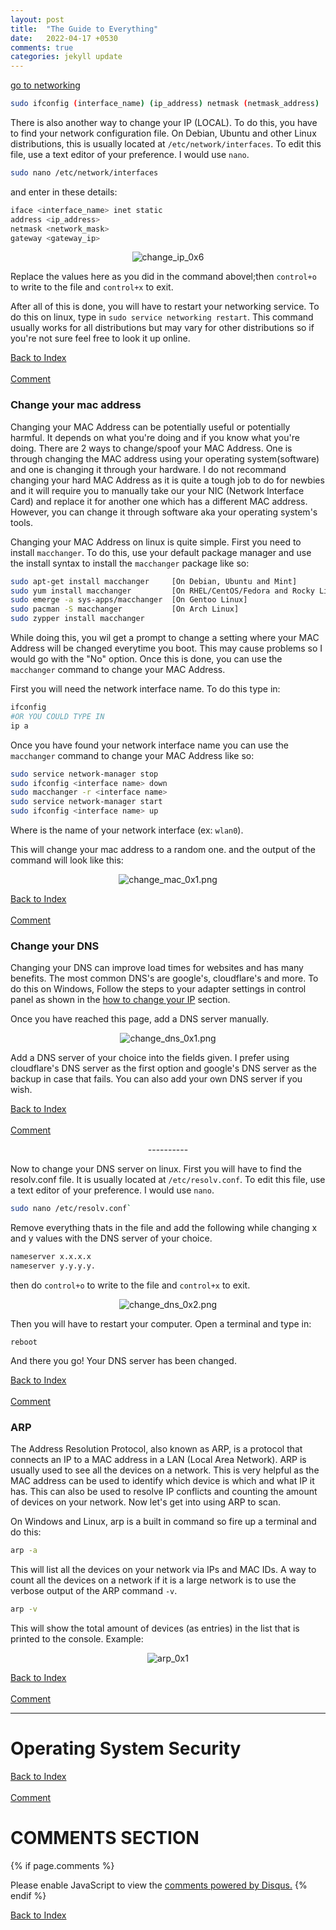 ```yaml
---
layout: post
title:  "The Guide to Everything"
date:   2022-04-17 +0530
comments: true
categories: jekyll update
---
```


<script>
function myFunction() {
  // Declare variables
  var input, filter, ul, li, a, i, txtValue;
  input = document.getElementById('myInput');
  filter = input.value.toUpperCase();
  ul = document.getElementById("myUL");
  li = ul.getElementsByTagName('li');

  // Loop through all list items, and hide those who don't match the search query
  for (i = 0; i < li.length; i++) {
    a = li[i].getElementsByTagName("a")[0];
    txtValue = a.textContent || a.innerText;
    if (txtValue.toUpperCase().indexOf(filter) > -1) {
      li[i].style.display = "";
    } else {
      li[i].style.display = "none";
    }
  }
}
</script>

<a href="#networking-basics">go to networking</a>

<head>
<link rel="apple-touch-icon" sizes="180x180" href="/apple-touch-icon.png">
<link rel="icon" type="image/png" sizes="32x32" href="/favicon-32x32.png">
<link rel="icon" type="image/png" sizes="16x16" href="/favicon-16x16.png">
<link rel="manifest" href="/site.webmanifest">
</head>
<!--

```{css, echo=FALSE}
pre code {
    background: #4e4848;
    padding: 20px;
    color: rgb(163, 35, 30);
    overflow-x: auto;
    font-family: Menlo, Monaco, Consolas, 'Courier New', monospace;
    font-size: 12px;
    border: none;
}
.testing0x1 {
    background: #4e4848;
    padding: 20px;
    color: rgb(163, 35, 30);
    overflow-x: auto;
    font-family: Menlo, Monaco, Consolas, 'Courier New', monospace;
    font-size: 12px;
    border: none;
}
```

-->

Welcome to the whole documentation of everything I know about computers and systems.

[![Hits](https://hits.seeyoufarm.com/api/count/incr/badge.svg?url=https%3A%2F%2Fgithub.com%2FFluffySnowman%2Ffluffysnowman.github.io&count_bg=%2379C83D&title_bg=%23555555&icon=&icon_color=%23E7E7E7&title=hits&edge_flat=false)](https://hits.seeyoufarm.com)


<div>

<input type="text" id="myInput" onkeyup="myFunction()" placeholder="Search for topics">

</div>

# INDEX:

Go to the [comments](#comments-section)

<ol>
    <li><a href="#networking-basics">Networking</a></li> 
        <ul id="myUL">
            <li><a href="#networking-basics">Networking basics</a></li>
            <li><a href="#netmasks">Netmasks</a></li>
            <li><a href="#dhcp">DHCP</a></li>
            <li><a href="#dns">DNS</a></li>
            <li><a href="#change-your-ip">Change Your IP</a></li>
            <li><a href="#change-your-mac-address">Change your MAC Address</a></li>
            <li><a href="#change-your-dns">Change your DNS</a></li>
            <li><a href="#arp">Arp Scanning</a></li>
        </ul>
    <li><a href="#operating-system-security">Security in Operating Systems</a></li>
        <ul id="myUL">
        </ul>
</ol>

<hr>

# Networking Basics

Networking is a simple yet complex part of the computing experience. It is essentially the connection between computers (phones and tablets included) and servers. The communication between these computers and servers is done through a network. Transmission of data (in packets) is done through a network.

A network consists of many things. First thing is an IP (Internet Protocol) Address that is an address that tells the router on the network which computer is which. Learn how to change your IP Address [here](#change-your-ip). Sometimes people set up routers and firewalls to bind IP Addresses and MAC (Media Access Control) addresses. A MAC address is the address/hexadecimal code that identifies the ID of your NIC (Network Interface Card). Most people don't change MAC IDs or don't know how to. You can learn how to do this [here](#change-your-mac-address).

The Default configuration for routers' gateways are `192.168.1.1`. A gateway is the network node through all traffic travels through to the WWW (World Wide Web) or another IP/MAC on your network. You can change the settings in the network to send data from IP to IP instead of routing it through the gateway too but that is a bit complicated and we will leave it for later.

[Back to Index](#index)<br><br>[Comment](#comments-section)

#### Netmasks

Each router has a certain amount of devices(IPs) that can connect to it. This is determined by the 1/24 or 0/24 added at the end of the gateway IP also known as netmask. IP calculators are the easier way of determining how many devices are allowed.
For Example: A network with netmask of `/24` will allow up to 254 devices at a time however a network with netmask of `/23` will allow 510 devices at a time.

[Back to Index](#index)<br><br>[Comment](#comments-section)

#### DHCP

IP addresses can be changed very easily. There are certain protocols used for machines to automatically determine their IP addresses. One of these is known as DHCP (Dynamic Host Configuration Protocol). This protocol basically queries the IPs on the router and automatically chooses an IP (which has not been taken by any other machine (free ip)) for the machine when it connects to the network and assigns it to the machine.
However, this protocol can be very problematic. Sometimes there is a problem where the router is queried by two different machines and the same IP is given to two different machines. This is called an "IP Conflict" and can be resolved by changing the IP address of the machine (setting the IP in settings to manual and changing it).

[Back to Index](#index)<br><br>[Comment](#comments-section)
#### DNS

Then we have the DNS, also known as Domain - Name - System. The DNS is basically a mediatory node which sends traffic from the router to the rest of the internet. It is used to name and identify services, computers and other resources on the internet. Changing your DNS can reduce load times on your website. Learn how to change your DNS [here](#change-your-dns).

[Back to Index](#index)<br><br>[Comment](#comments-section)

### Change your ip

To change your (LOCAL) IP address on windows;
Start>Control Panel>Network and sharing centre>(left panel)>Change Adapter Settings.
Once you have clicked the endpoint, simple select the adapter you want to change and right click>properties.

You will be greeted with this window:

Click on the blue/selected field shown in the image and click properties.

<p align="center">
<img src="/assets/pics/change_ip_0x1.png" alt="change_ip_0x1">
</p>

After you reach the properties page, Select the "Use the following IP address" option and enter the IP address you want to use.

<p align="center">
<img src="/assets/pics/change_ip_0x2.png" alt="change_ip_0x2">
</p>

Fill in the field according to your network configuration. To find out your network configuration, hit "control+r" to open the run window and type in `cmd` and hit enter.

<p align="center">
<img src="/assets/pics/change_ip_0x3.png" alt="change_ip_0x3">
</p>

Once you are in the terminal window, simply type in `ipconfig` and look for something that looks like this:

<p align="center">
<img src="/assets/pics/change_ip_0x4.png" alt="change_ip_0x4">
</p>

Fill in the respective fields in the respective boxes in your "Internet Protocol Version 4" window.
Once you have closed and saved the control panel windows, the IP should have changed.
Re-open the command prompt (cmd) window and type in the same command (`ipconfig`) to see your new IP and voila!

[Back to Index](#index)<br>[leave a comment](#comments-section)

<p align="center">----------</p>

Now to change your IP configuration on linux. There are many ways to do this but in my opinion, the most efficient way to do this is through the CLI (Command Line Interface).

First what you gotta do is check your current IP configuration and network interface name. TO do this type in `ifconfig` or `ip addr`.

This will open up some text which you may not understand but all you have to look for is something that says `inet` and `netmask`.

<p align="center">
<img src="/assets/pics/change_ip_0x5.png" alt="change_ip_0x5">
</p>

<b>Note: Do not share what is in the `inet6` field or anything in the places that I've coloured out. Sharing this information can be potentially dangerous.</b>

Once you have these details, all you have to do to change your IP is type in this command while replacing (interface_name) with the name of your network interface (the text on the complete left of the output), (ip_address) with the IP address you want to use and (netmask) with the netmask you want to use. You will also have to enter your superuser's password.

<!--<pre><code class="bash testing0x1">-->
```bash
sudo ifconfig (interface_name) (ip_address) netmask (netmask_address)
```


There is also another way to change your IP (LOCAL). To do this, you have to find your network configuration file.
On Debian, Ubuntu and other Linux distributions, this is usually located at `/etc/network/interfaces`.
To edit this file, use a text editor of your preference. I would use `nano`.

```bash
sudo nano /etc/network/interfaces
```

and enter in these details:

```bash
iface <interface_name> inet static
address <ip_address>
netmask <network_mask>
gateway <gateway_ip>
```

<p align="center"><img src="/assets/pics/change_ip_0x6.png" alt="change_ip_0x6"></p>

Replace the values here as you did in the command abovel;then `control+o` to write to the file and `control+x` to exit.

After all of this is done, you will have to restart your networking service. To do this on linux, type in `sudo service networking restart`.
This command usually works for all distributions but may vary for other distributions so if you're not sure feel free to look it up online.

[Back to Index](#index)<br><br>[Comment](#comments-section)

### Change your mac address

Changing your MAC Address can be potentially useful or potentially harmful. It depends on what you're doing and if you know what you're doing. There are 2 ways to change/spoof your MAC Address. One is through changing the MAC address using your operating system(software) and one is changing it through your hardware. I do not recommand changing your hard MAC Address as it is quite a tough job to do for newbies and it will require you to manually take our your NIC (Network Interface Card) and replace it for another one which has a different MAC address. 
However, you can change it through software aka your operating system's tools.

Changing your MAC Address on linux is quite simple. First you need to install `macchanger`. To do this, use your default package manager and use the install syntax to install the `macchanger` package like so:

```bash
sudo apt-get install macchanger     [On Debian, Ubuntu and Mint]
sudo yum install macchanger         [On RHEL/CentOS/Fedora and Rocky Linux/AlmaLinux]
sudo emerge -a sys-apps/macchanger  [On Gentoo Linux]
sudo pacman -S macchanger           [On Arch Linux]
sudo zypper install macchanger 
```

While doing this, you wil get a prompt to change a setting where your MAC Address will be changed everytime you boot. This may cause problems so I would go with the "No" option.
Once this is done, you can use the `macchanger` command to change your MAC Address.

First you will need the network interface name. To do this type in:

```bash
ifconfig
#OR YOU COULD TYPE IN
ip a
```

Once you have found your network interface name you can use the `macchanger` command to change your MAC Address like so:

```bash
sudo service network-manager stop
sudo ifconfig <interface name> down
sudo macchanger -r <interface name>
sudo service network-manager start
sudo ifconfig <interface name> up
```
Where <interface name> is the name of your network interface (ex: `wlan0`).

This will change your mac address to a random one. and the output of the command will look like this:

<p align="center"><img src="/assets/pics/change_mac_0x1.png" alt="change_mac_0x1.png"></p>


[Back to Index](#index)<br><br>[Comment](#comments-section)

### Change your DNS

Changing your DNS can improve load times for websites and has many benefits. The most common DNS's are google's, cloudflare's and more.
To do this on Windows, Follow the steps to your adapter settings in control panel as shown in the [how to change your IP](#change-your-ip) section.

Once you have reached this page, add a DNS server manually.

<p align="center"><img src="/assets/pics/change_dns_0x1.png" alt="change_dns_0x1.png"></p>

Add a DNS server of your choice into the fields given. I prefer using cloudflare's DNS server as the first option and google's DNS server as the backup in case that fails. You can also add your own DNS server if you wish.

[Back to Index](#index)<br><br>[Comment](#comments-section)

<p align="center">----------</p>

Now to change your DNS server on linux. First you will have to find the resolv.conf file. It is usually located at `/etc/resolv.conf`.
To edit this file, use a text editor of your preference. I would use `nano`.

```bash
sudo nano /etc/resolv.conf`
```

Remove everything thats in the file and add the following while changing x and y values with the DNS server of your choice.

```bash
nameserver x.x.x.x
nameserver y.y.y.y.
```

then do `control+o` to write to the file and `control+x` to exit.

<p align="center"><img src="/assets/pics/change_dns_0x2.png" alt="change_dns_0x2.png"></p>

Then you will have to restart your computer. Open a terminal and type in:

`reboot`

And there you go! Your DNS server has been changed.

[Back to Index](#index)<br><br>[Comment](#comments-section)

### ARP

The Address Resolution Protocol, also known as ARP, is a protocol that connects an IP to a MAC address in a LAN (Local Area Network).
ARP is usually used to see all the devices on a network. This is very helpful as the MAC address can be used to identify which device is which and what IP it has. This can also be used to resolve IP conflicts and counting the amount of devices on your network.
Now let's get into using ARP to scan.

On Windows and Linux, arp is a built in command so fire up a terminal and do this:

```bash
arp -a
```

This will list all the devices on your network via IPs and MAC IDs. 
A way to count all the devices on a network if it is a large network is to use the verbose output of the ARP command `-v`.

```bash
arp -v
```

This will show the total amount of devices (as entries) in the list that is printed to the console. 
Example:

<p align="center">
<img src="/assets/pics/arp_0x1.png" alt="arp_0x1">
</p>

[Back to Index](#index)<br><br>[Comment](#comments-section)

<hr>

# Operating System Security

[Back to Index](#index)<br><br>[Comment](#comments-section)

# COMMENTS SECTION

{% if page.comments %}

<div id="disqus_thread"></div>
<script>
    (function() { 
    var d = document, s = d.createElement('script');
    s.src = 'https://fluffysnowman.disqus.com/embed.js';
    s.setAttribute('data-timestamp', +new Date());
    (d.head || d.body).appendChild(s);
    })();
</script>
<noscript>Please enable JavaScript to view the <a href="https://disqus.com/?ref_noscript">comments powered by Disqus.</a></noscript>
{% endif %}

[Back to Index](#index)

